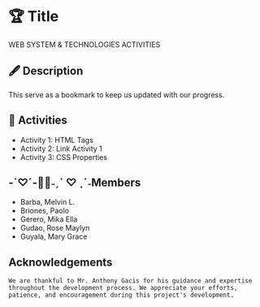 # 🏆 Title
 WEB SYSTEM & TECHNOLOGIES ACTIVITIES
##  🖋 Description
 This serve as a bookmark to keep us updated with our progress.
##  📝 Activities
- Activity 1: HTML Tags 
- Activity 2: Link Activity 1
- Activity 3: CSS Properties

##  -`♡´-📓📃˗ˏˋ ♡ ˎˊ˗Members
- Barba, Melvin L.
- Briones, Paolo
- Gerero, Mika Ella
- Gudao, Rose Maylyn
- Guyala, Mary Grace

## Acknowledgements
    We are thankful to Mr. Anthony Gacis for his guidance and expertise throughout the development process. We appreciate your efforts, patience, and encouragement during this project's development.

